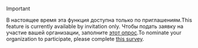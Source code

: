 > [!IMPORTANT]
> <span data-ttu-id="ed3b2-101">В настоящее время эта функция доступна только по приглашениям.</span><span class="sxs-lookup"><span data-stu-id="ed3b2-101">This feature is currently available by invitation only.</span></span> <span data-ttu-id="ed3b2-102">Чтобы подать заявку на участие вашей организации, заполните [этот опрос](https://aka.ms/ax2012upgrade).</span><span class="sxs-lookup"><span data-stu-id="ed3b2-102">To nominate your organization to participate, please complete [this survey](https://aka.ms/ax2012upgrade).</span></span> 
